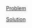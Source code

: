 [Problem](https://leetcode.com/problems/longest-cycle-in-a-graph)

[Solution](https://leetcode.com/problems/longest-cycle-in-a-graph/solutions/3343319/2360-longest-cycle-in-a-graph-simple-solution)

